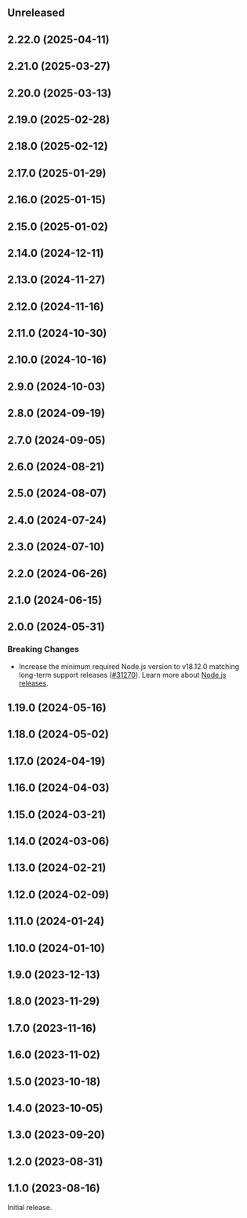 <!-- Learn how to maintain this file at https://github.com/WordPress/gutenberg/tree/HEAD/packages#maintaining-changelogs. -->

## Unreleased

## 2.22.0 (2025-04-11)

## 2.21.0 (2025-03-27)

## 2.20.0 (2025-03-13)

## 2.19.0 (2025-02-28)

## 2.18.0 (2025-02-12)

## 2.17.0 (2025-01-29)

## 2.16.0 (2025-01-15)

## 2.15.0 (2025-01-02)

## 2.14.0 (2024-12-11)

## 2.13.0 (2024-11-27)

## 2.12.0 (2024-11-16)

## 2.11.0 (2024-10-30)

## 2.10.0 (2024-10-16)

## 2.9.0 (2024-10-03)

## 2.8.0 (2024-09-19)

## 2.7.0 (2024-09-05)

## 2.6.0 (2024-08-21)

## 2.5.0 (2024-08-07)

## 2.4.0 (2024-07-24)

## 2.3.0 (2024-07-10)

## 2.2.0 (2024-06-26)

## 2.1.0 (2024-06-15)

## 2.0.0 (2024-05-31)

### Breaking Changes

-   Increase the minimum required Node.js version to v18.12.0 matching long-term support releases ([#31270](https://github.com/WordPress/gutenberg/pull/61930)). Learn more about [Node.js releases](https://nodejs.org/en/about/previous-releases).

## 1.19.0 (2024-05-16)

## 1.18.0 (2024-05-02)

## 1.17.0 (2024-04-19)

## 1.16.0 (2024-04-03)

## 1.15.0 (2024-03-21)

## 1.14.0 (2024-03-06)

## 1.13.0 (2024-02-21)

## 1.12.0 (2024-02-09)

## 1.11.0 (2024-01-24)

## 1.10.0 (2024-01-10)

## 1.9.0 (2023-12-13)

## 1.8.0 (2023-11-29)

## 1.7.0 (2023-11-16)

## 1.6.0 (2023-11-02)

## 1.5.0 (2023-10-18)

## 1.4.0 (2023-10-05)

## 1.3.0 (2023-09-20)

## 1.2.0 (2023-08-31)

## 1.1.0 (2023-08-16)

Initial release.
